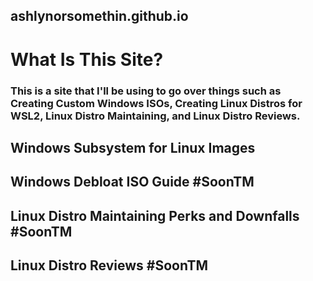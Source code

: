 ## ashlynorsomethin.github.io

# What Is This Site?
### This is a site that I'll be using to go over things such as Creating Custom Windows ISOs, Creating Linux Distros for WSL2, Linux Distro Maintaining, and Linux Distro Reviews.

## Windows Subsystem for Linux Images
## Windows Debloat ISO Guide #SoonTM
## Linux Distro Maintaining Perks and Downfalls #SoonTM
## Linux Distro Reviews #SoonTM